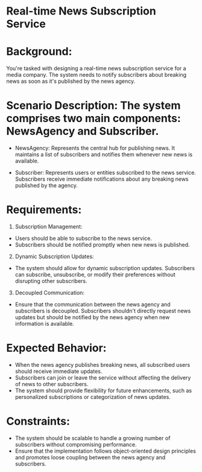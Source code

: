 # Real-time News Subscription Service


# Background: 
You're tasked with designing a real-time news subscription service for a media company. The system needs to notify subscribers about breaking news as soon as it's published by the news agency.

# Scenario Description: The system comprises two main components: NewsAgency and Subscriber.
* NewsAgency: Represents the central hub for publishing news. It maintains a list of subscribers and notifies them whenever new news is available.

* Subscriber: Represents users or entities subscribed to the news service. Subscribers receive immediate notifications about any breaking news published by the agency.

# Requirements:
1. Subscription Management:

* Users should be able to subscribe to the news service.
* Subscribers should be notified promptly when new news is published.

2. Dynamic Subscription Updates:

* The system should allow for dynamic subscription updates. Subscribers can subscribe, unsubscribe, or modify their preferences without disrupting other subscribers.

3. Decoupled Communication:

* Ensure that the communication between the news agency and subscribers is decoupled. Subscribers shouldn't directly request news updates but should be notified by the news agency when new information is available.

# Expected Behavior:
* When the news agency publishes breaking news, all subscribed users should receive immediate updates.
* Subscribers can join or leave the service without affecting the delivery of news to other subscribers.
* The system should provide flexibility for future enhancements, such as personalized subscriptions or categorization of news updates.

# Constraints:
* The system should be scalable to handle a growing number of subscribers without compromising performance.
* Ensure that the implementation follows object-oriented design principles and promotes loose coupling between the news agency and subscribers.
